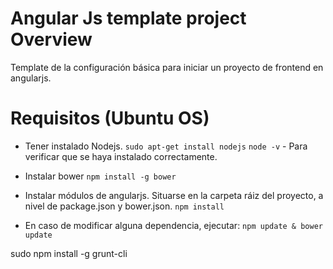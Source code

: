 # Angular Js template project Overview

Template de la configuración básica para iniciar un proyecto de frontend en angularjs.

# Requisitos (Ubuntu OS)

- Tener instalado Nodejs.
```sudo apt-get install nodejs```
```node -v``` - Para verificar que se haya instalado correctamente.

- Instalar bower
```npm install -g bower```

- Instalar módulos de angularjs. Situarse en la carpeta ráiz del proyecto, a nivel de package.json y bower.json.
```npm install```

- En caso de modificar alguna dependencia, ejecutar:
```npm update & bower update```

sudo npm install -g grunt-cli